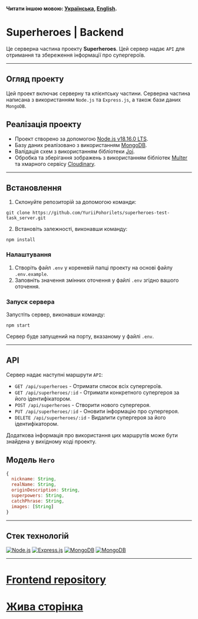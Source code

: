 **Читати іншою мовою: [Українська](README.md), [English](README.en.md).**

# Superheroes | Backend

Це серверна частина проекту **Superheroes**. Цей сервер надає `API` для
отримання та збереження інформації про супергероїв.

---

## Огляд проекту

Цей проект включає серверну та клієнтську частини. Серверна частина написана з
використанням `Node.js` та `Express.js`, а також бази даних `MongoDB`.

## Реалізація проекту

- Проект створено за допомогою [Node.js v18.16.0 LTS](https://nodejs.org/en).
- Базу даних реалізовано з використанням [MongoDB](https://www.mongodb.com/).
- Валідація схем з використанням бібліотеки [Joi](https://joi.dev/).
- Обробка та зберігання зображень з використанням бібліотек
  [Multer](https://github.com/expressjs/multer) та хмарного сервісу
  [Cloudinary](https://cloudinary.com/).

---

## Встановлення

1. Склонуйте репозиторій за допомогою команди:

```
git clone https://github.com/YuriiPohorilets/superheroes-test-task_server.git
```

2. Встановіть залежності, виконавши команду:

```
npm install
```

### Налаштування

1. Створіть файл `.env` у кореневій папці проекту на основі файлу
   `.env.example`.
2. Заповніть значення змінних оточення у файлі `.env` згідно вашого оточення.

### Запуск сервера

Запустіть сервер, виконавши команду:

```
npm start
```

Сервер буде запущений на порту, вказаному у файлі `.env`.

---

## API

Сервер надає наступні маршрути `API`:

- `GET /api/superheroes` - Отримати список всіх супергероїв.
- `GET /api/superheroes/:id` - Отримати конкретного супергероя за його
  ідентифікатором.
- `POST /api/superheroes` - Створити нового супергероя.
- `PUT /api/superheroes/:id` - Оновити інформацію про супергероя.
- `DELETE /api/superheroes/:id` - Видалити супергероя за його ідентифікатором.

Додаткова інформація про використання цих маршрутів може бути знайдена у
вихідному коді проекту.

## Модель `Hero`

```javascript
{
  nickname: String,
  realName: String,
  originDescription: String,
  superpowers: String,
  catchPhrase: String,
  images: [String]
}
```

---

## Стек технологій

[![Node.js](https://img.shields.io/badge/Node.js-339933?style=for-the-badge&logo=nodedotjs&logoColor=white)](#)
[![Express.js](https://img.shields.io/badge/Express.js-000000?style=for-the-badge&logo=express&logoColor=white)](#)
[![MongoDB](https://img.shields.io/badge/MongoDB-4EA94B?style=for-the-badge&logo=mongodb&logoColor=white)](#)
[![MongoDB](https://img.shields.io/badge/Jest-C21325?style=for-the-badge&logo=jest&logoColor=white)](#)

---

# [Frontend repository](https://github.com/YuriiPohorilets/superheroes-test-task_client)

# [Жива сторінка](https://yuriipohorilets.github.io/superheroes-test-task_client/)
